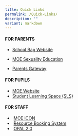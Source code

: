 ```yaml
---
title: Quick Links
permalink: /Quick-Links/
description: ""
variant: markdown
---
```

#### **FOR PARENTS**

*  [School Bag Website](https://www.schoolbag.edu.sg//)

*  [MOE Sexuality Education](https://www.bukitviewpri.moe.edu.sg/student/MOE-SEXUALITY-EDUCATION/)

*  [Parents Gateway](https://pg.moe.edu.sg/)


#### **FOR PUPILS**

*   [MOE Website](https://moe.gov.sg/)
*   [Student Learning Space (SLS)](https://vle.learning.moe.edu.sg/login)


#### **FOR STAFF**

*    [MOE iCON](https://icon.moe.edu.sg/)
*    [Resource Booking System](https://rbs.avero-tech.com/)
*    [OPAL 2.0](https://go.gov.sg/stp)